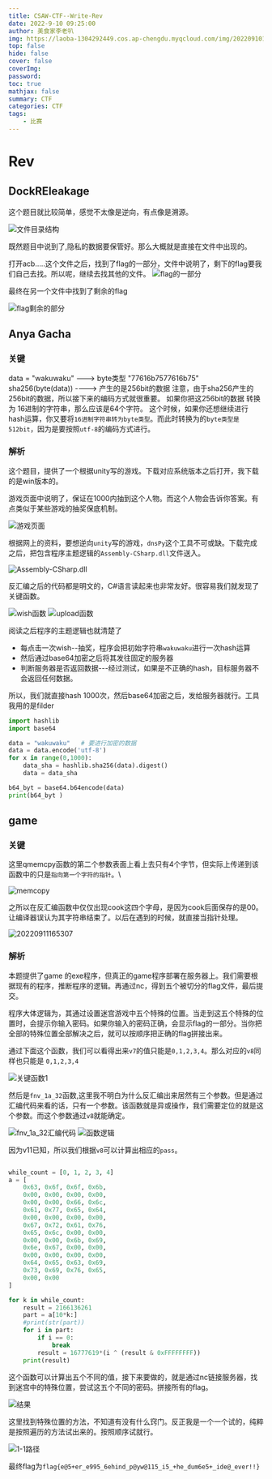 ```yaml
---
title: CSAW-CTF--Write-Rev
date: 2022-9-10 09:25:00
author: 美食家李老叭
img: https://laoba-1304292449.cos.ap-chengdu.myqcloud.com/img/20220910155740.png
top: false
hide: false
cover: false
coverImg: 
password: 
toc: true
mathjax: false
summary: CTF
categories: CTF
tags:
    - 比赛
---
```


# Rev

## DockREleakage

这个题目就比较简单，感觉不太像是逆向，有点像是溯源。

![文件目录结构](https://laoba-1304292449.cos.ap-chengdu.myqcloud.com/img/20220910160143.png)

既然题目中说到了,隐私的数据要保管好。那么大概就是直接在文件中出现的。

打开acb.....这个文件之后，找到了flag的一部分，文件中说明了，剩下的flag要我们自己去找。所以呢，继续去找其他的文件。
![flag的一部分](https://laoba-1304292449.cos.ap-chengdu.myqcloud.com/img/20220910160356.png)

最终在另一个文件中找到了剩余的flag

![flag剩余的部分](https://laoba-1304292449.cos.ap-chengdu.myqcloud.com/img/20220910160527.png)

## Anya Gacha

### 关键

data = "wakuwaku" ---> byte类型 "77616b7577616b75"
sha256(byte(data)) ----> 产生的是256bit的数据
注意，由于sha256产生的256bit的数据，所以接下来的编码方式就很重要。
如果你把这256bit的数据 转换为 16进制的字符串，那么应该是64个字符。
这个时候，如果你还想继续进行hash运算，你又要将`16进制字符串转为byte类型`。而此时转换为的`byte类型是512bit`，因为是要按照`utf-8`的编码方式进行。

### 解析

这个题目，提供了一个根据unity写的游戏。下载对应系统版本之后打开，我下载的是win版本的。

游戏页面中说明了，保证在1000内抽到这个人物。而这个人物会告诉你答案。有点类似于某些游戏的抽奖保底机制。

![游戏页面](https://laoba-1304292449.cos.ap-chengdu.myqcloud.com/img/20220910160725.png)

根据网上的资料，要想逆向`unity`写的游戏，`dnsPy`这个工具不可或缺。下载完成之后，把包含程序主题逻辑的`Assembly-CSharp.dll`文件送入。

![Assembly-CSharp.dll](https://laoba-1304292449.cos.ap-chengdu.myqcloud.com/img/20220910161029.png)

反汇编之后的代码都是明文的，C#语言读起来也非常友好。很容易我们就发现了关键函数。

![wish函数](https://laoba-1304292449.cos.ap-chengdu.myqcloud.com/img/20220910161219.png)
![upload函数](https://laoba-1304292449.cos.ap-chengdu.myqcloud.com/img/20220910161248.png)

阅读之后程序的主题逻辑也就清楚了

- 每点击一次wish--抽奖，程序会把初始字符串`wakuwaku`进行一次hash运算
- 然后通过base64加密之后将其发往固定的服务器
- 判断服务器是否返回数据---经过测试，如果是不正确的hash，目标服务器不会返回任何数据。

所以，我们就直接hash 1000次，然后base64加密之后，发给服务器就行。工具我用的是filder

```py
import hashlib
import base64

data = "wakuwaku"   # 要进行加密的数据
data = data.encode('utf-8')
for x in range(0,1000):
    data_sha = hashlib.sha256(data).digest()
    data = data_sha

b64_byt = base64.b64encode(data)
print(b64_byt )
```

## game

### 关键

这里qmemcpy函数的第二个参数表面上看上去只有4个字节，但实际上传递到该函数中的只是`指向第一个字符的指针`。\

![memcopy](https://laoba-1304292449.cos.ap-chengdu.myqcloud.com/img/20220911165015.png)

之所以在反汇编函数中仅仅出现cook这四个字母，是因为cook后面保存的是00。让编译器误认为其字符串结束了。以后在遇到的时候，就直接当指针处理。

![20220911165307](https://laoba-1304292449.cos.ap-chengdu.myqcloud.com/img/20220911165307.png)

### 解析

本题提供了game 的exe程序，但真正的game程序部署在服务器上。我们需要根据现有的程序，推断程序的逻辑。再通过nc，得到五个被切分的flag文件，最后提交。

程序大体逻辑为，其通过设置迷宫游戏中五个特殊的位置。当走到这五个特殊的位置时，会提示你输入密码。如果你输入的密码正确，会显示flag的一部分。当你把全部的特殊位置全部解决之后，就可以按顺序把正确的flag拼接出来。

通过下面这个函数，我们可以看得出来`v7`的值只能是`0,1,2,3,4`。那么对应的`v8`同样也只能是 `0,1,2,3,4`

![关键函数1](https://laoba-1304292449.cos.ap-chengdu.myqcloud.com/img/20220911165425.png)

然后是`fnv_1a_32`函数,这里我不明白为什么反汇编出来居然有三个参数。但是通过汇编代码来看的话，只有一个参数。该函数就是异或操作，我们需要定位的就是这个参数。而这个参数通过`v8`就能确定。

![fnv_1a_32汇编代码](https://laoba-1304292449.cos.ap-chengdu.myqcloud.com/img/20220911170324.png)
![函数逻辑](https://laoba-1304292449.cos.ap-chengdu.myqcloud.com/img/20220911170633.png)

因为v11已知，所以我们根据`v8`可以计算出相应的`pass`。

```py

while_count = [0, 1, 2, 3, 4]
a = [
    0x63, 0x6f, 0x6f, 0x6b,
    0x00, 0x00, 0x00, 0x00,
    0x00, 0x00, 0x66, 0x6c,
    0x61, 0x77, 0x65, 0x64,
    0x00, 0x00, 0x00, 0x00,
    0x67, 0x72, 0x61, 0x76,
	0x65, 0x6c, 0x00, 0x00,
    0x00, 0x00, 0x6b, 0x69,
    0x6e, 0x67, 0x00, 0x00,
    0x00, 0x00, 0x00, 0x00,
    0x64, 0x65, 0x63, 0x69,
    0x73, 0x69, 0x76, 0x65,
    0x00, 0x00
]

for k in while_count:
    result = 2166136261
    part = a[10*k:]
    #print(str(part))
    for i in part:
        if i == 0:
            break
        result = 16777619*(i ^ (result & 0xFFFFFFFF))
    print(result)

```

这个函数可以计算出五个不同的值，接下来要做的，就是通过nc链接服务器，找到迷宫中的特殊位置，尝试这五个不同的密码。拼接所有的flag。

![结果](https://laoba-1304292449.cos.ap-chengdu.myqcloud.com/img/20220911171154.png)

这里找到特殊位置的方法，不知道有没有什么窍门。反正我是一个一个试的，纯粹是按照遍历的方法试出来的。按照顺序试就行。

![1-1路径](https://laoba-1304292449.cos.ap-chengdu.myqcloud.com/img/20220911171521.png)

最终flag为`flag{e@5+er_e995_6ehind_p@yw@115_i5_+he_dum6e5+_ide@_ever!!}`

## 
